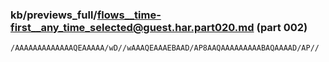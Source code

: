 ### kb/previews_full/flows__time-first__any_time_selected@guest.har.part020.md (part 002)

```md
/AAAAAAAAAAAAAQEAAAAA/wD//wAAAQEAAAEBAAD/AP8AAQAAAAAAAAABAQAAAAD/AP//
```

```
